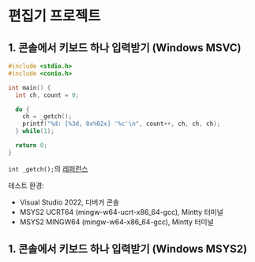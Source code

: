 # 편집기 프로젝트

## 1. 콘솔에서 키보드 하나 입력받기 (Windows MSVC)
```c
#include <stdio.h>
#include <conio.h>

int main() {
  int ch, count = 0;

  do {
    ch = _getch();
    printf("%d: [%3d, 0x%02x] '%c'\n", count++, ch, ch, ch);
  } while(1);

  return 0;
}
```
`int _getch();`의 [레퍼런스](https://learn.microsoft.com/en-us/cpp/c-runtime-library/reference/getch-getwch?view=msvc-170)

테스트 환경:

* Visual Studio 2022, 디버거 콘솔
* MSYS2 UCRT64 (mingw-w64-ucrt-x86_64-gcc), Mintty 터미널
* MSYS2 MINGW64 (mingw-w64-x86_64-gcc), Mintty 터미널

## 1. 콘솔에서 키보드 하나 입력받기 (Windows MSYS2)
